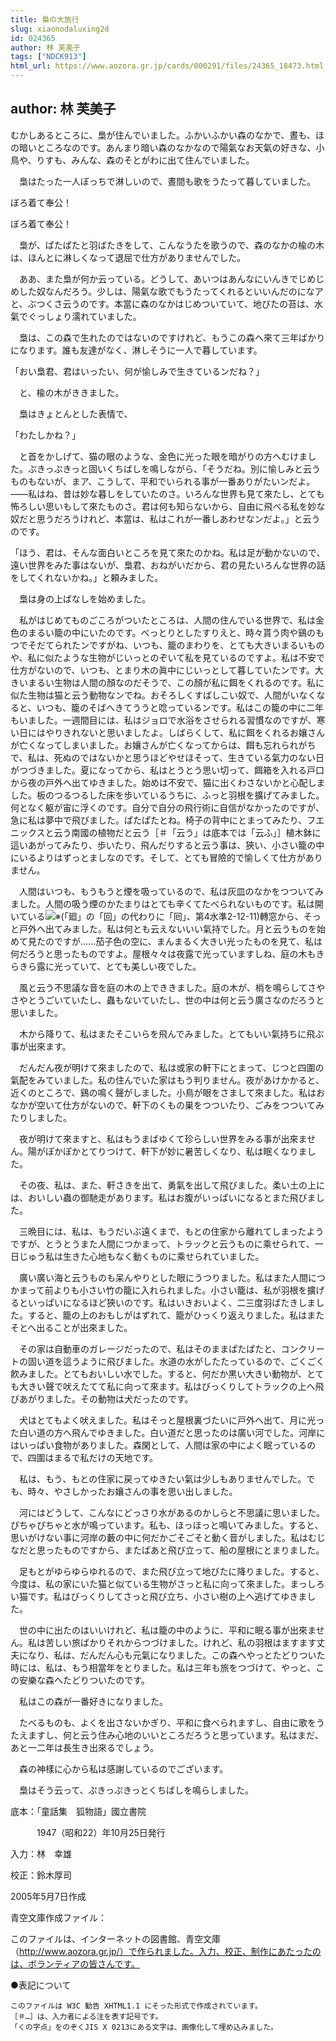 ```yaml
---
title: 梟の大旅行
slug: xiaonodaluxing2d
id: 024365
author: 林 芙美子
tags: ["NDCK913"]
html_url: https://www.aozora.gr.jp/cards/000291/files/24365_18473.html
---
```


## author: 林 芙美子

むかしあるところに、梟が住んでいました。ふかいふかい森のなかで、晝も、ほの暗いところなのです。あんまり暗い森のなかなので陽氣なお天氣の好きな、小鳥や、りすも、みんな、森のそとがわに出て住んでいました。

　梟はたった一人ぼっちで淋しいので、晝間も歌をうたって暮していました。


ぼろ着て奉公！

ぼろ着て奉公！



　梟が、ぱたぱたと羽ばたきをして、こんなうたを歌うので、森のなかの楡の木は、ほんとに淋しくなって退屈で仕方がありませんでした。

　ああ、また梟が何か云っている。どうして、あいつはあんなにいんきでじめじめした奴なんだろう。少しは、陽氣な歌でもうたってくれるといいんだのになアと、ぶつくさ云うのです。本當に森のなかはじめついていて、地びたの苔は、水氣でぐっしょり濡れていました。

　梟は、この森で生れたのではないのですけれど、もうこの森へ來て三年ばかりになります。誰も友達がなく、淋しそうに一人で暮しています。

「おい梟君、君はいったい、何が愉しみで生きているンだね？」

　と、楡の木がききました。

　梟はきょとんとした表情で、

「わたしかね？」

　と首をかしげて、猫の眼のような、金色に光った眼を暗がりの方へむけました。ぷきっぷきっと固いくちばしを鳴しながら、「そうだね。別に愉しみと云うものもないが、まア、こうして、平和でいられる事が一番ありがたいンだよ。――私はね、昔は妙な暮しをしていたのさ。いろんな世界も見て來たし、とても怖ろしい思いもして來たものさ。君は何も知らないから、自由に飛べる私を妙な奴だと思うだろうけれど、本當は、私はこれが一番しあわせなンだよ。」と云うのです。

「ほう、君は、そんな面白いところを見て來たのかね。私は足が動かないので、遠い世界をみた事はないが、梟君、おねがいだから、君の見たいろんな世界の話をしてくれないかね。」と頼みました。



　梟は身の上ばなしを始めました。

　私がはじめてものごころがついたところは、人間の住んでいる世界で、私は金色のまるい籠の中にいたのです。べっとりとしたすりえと、時々貰う肉や鷄のもつでそだてられたンですがね、いつも、籠のまわりを、とても大きいまるいものや、私に似たような生物がじいっとのぞいて私を見ているのですよ。私は不安で仕方がないので、いつも、とまり木の眞中にじいっとして暮していたンです。大きいまるい生物は人間の顏なのだそうで、この顏が私に餌をくれるのです。私に似た生物は猫と云う動物なンでね。おそろしくすばしこい奴で、人間がいなくなると、いつも、籠のそばへきてううと唸っているンです。私はこの籠の中に二年もいました。一週間目には、私はジョロで水浴をさせられる習慣なのですが、寒い日にはやりきれないと思いましたよ。しばらくして、私に餌をくれるお孃さんが亡くなってしまいました。お孃さんが亡くなってからは、餌も忘れられがちで、私は、死ぬのではないかと思うほどやせほそって、生きている氣力のない日がつづきました。夏になってから、私はとうとう思い切って、餌箱を入れる戸口から夜の戸外へ出てゆきました。始めは不安で、猫に出くわさないかと心配しました。板のつるつるした床を歩いているうちに、ふっと羽根を擴げてみました。何となく躯が宙に浮くのです。自分で自分の飛行術に自信がなかったのですが、急に私は夢中で飛びました。ぱたぱたとね。椅子の背中にとまってみたり、フエニックスと云う南國の植物だと云う［＃「云う」は底本では「云ふ」］植木鉢に這いあがってみたり、歩いたり、飛んだりすると云う事は、狹い、小さい籠の中にいるよりはずっとましなのです。そして、とても冒險的で愉しくて仕方がありません。

　人間はいつも、もうもうと煙を吸っているので、私は灰皿のなかをつついてみました。人間の吸う煙のかたまりはとても辛くてたべられないものです。私は開いている![※(「廻」の「回」の代わりに「囘」、第4水準2-12-11)](https://www.aozora.gr.jp/cards/000291/files/../../../gaiji/2-12/2-12-11.png)轉窓から、そっと戸外へ出てみました。私は何とも云えないいい氣持でした。月と云うものを始めて見たのですが……茄子色の空に、まんまるく大きい光ったものを見て、私は何だろうと思ったものですよ。屋根々々は夜露で光っていますしね、庭の木もきらきら露に光っていて、とても美しい夜でした。

　風と云う不思議な音を庭の木の上でききました。庭の木が、梢を鳴らしてさやさやとうごいていたし、蟲もないていたし、世の中は何と云う廣さなのだろうと思いました。

　木から降りて、私はまたそこいらを飛んでみました。とてもいい氣持ちに飛ぶ事が出來ます。

　だんだん夜が明けて來ましたので、私は或家の軒下にとまって、じつと四圍の氣配をみていました。私の住んでいた家はもう判りません。夜があけかかると、近くのところで、鷄の鳴く聲がしました。小鳥が眼をさまして來ました。私はおなかが空いて仕方がないので、軒下のくもの巣をつついたり、ごみをつついてみたりしました。

　夜が明けて來ますと、私はもうまばゆくて珍らしい世界をみる事が出來ません。陽がぽかぽかとてりつけて、軒下が妙に暑苦しくなり、私は眠くなりました。

　その夜、私は、また、軒さきを出て、勇氣を出して飛びました。柔い土の上には、おいしい蟲の御馳走があります。私はお腹がいっぱいになるとまた飛びました。

　三晩目には、私は、もうだいぶ遠くまで、もとの住家から離れてしまったようですが、とうとうまた人間につかまって、トラックと云うものに乘せられて、一日じゅう私は生きた心地もなく動くものに乘せられていました。

　廣い廣い海と云うものも呆んやりとした眼にうつりました。私はまた人間につかまって前よりも小さい竹の籠に入れられました。小さい籠は、私が羽根を擴げるといっぱいになるほど狹いのです。私はいきおいよく、二三度羽ばたきしました。すると、籠の上のおもしがはずれて、籠がひっくり返えりました。私はまたそとへ出ることが出來ました。

　その家は自動車のガレージだったので、私はそのままぱたぱたと、コンクリートの固い道を這うように飛びました。水道の水がしたたっているので、ごくごく飮みました。とてもおいしい水でした。すると、何だか黒い大きい動物が、とても大きい聲で吠えたてて私に向って來ます。私はびっくりしてトラックの上へ飛びあがりました。その動物は犬だったのです。

　犬はとてもよく吠えました。私はそっと屋根裏づたいに戸外へ出て、月に光った白い道の方へ飛んでゆきました。白い道だと思ったのは廣い河でした。河岸にはいっぱい食物がありました。森閑として、人間は家の中によく眠っているので、四圍はまるで私だけの天地です。

　私は、もう、もとの住家に戻ってゆきたい氣は少しもありませんでした。でも、時々、やさしかったお孃さんの事を思い出しました。

　河にはどうして、こんなにどっさり水があるのかしらと不思議に思いました。ぴちゃぴちゃと水が鳴っています。私も、ほっほっと鳴いてみました。すると、思いがけない事に河岸の藪の中に何だかごそごそと動く音がしました。私はむじなだと思ったものですから、またぱあと飛び立って、船の屋根にとまりました。

　足もとがゆらゆらゆれるので、また飛び立って地びたに降りました。すると、今度は、私の家にいた猫と似ている生物がさっと私に向って來ました。まっしろい猫です。私はびっくりしてさっと飛び立ち、小さい樹の上へ逃げてゆきました。

　世の中に出たのはいいけれど、私は籠の中のように、平和に眠る事が出來ません。私は苦しい旅ばかりそれからつづけました。けれど、私の羽根はますます丈夫になり、私は、だんだん心も元氣になりました。この森へやっとたどりついた時には、私は、もう相當年をとりました。私は三年も旅をつづけて、やっと、この安樂な森へたどりついたのです。

　私はこの森が一番好きになりました。

　たべるものも、よくを出さないかぎり、平和に食べられますし、自由に歌をうたえますし、何と云う住み心地のいいところだろうと思っています。私はまだ、あと一二年は長生き出來るでしょう。

　森の神樣に心から私は感謝しているのでございます。



　梟はそう云って、ぷきっぷきっとくちばしを鳴らしました。













底本：「童話集　狐物語」國立書院


　　　1947（昭和22）年10月25日発行

入力：林　幸雄

校正：鈴木厚司

2005年5月7日作成

青空文庫作成ファイル：

このファイルは、インターネットの図書館、青空文庫（http://www.aozora.gr.jp/）で作られました。入力、校正、制作にあたったのは、ボランティアの皆さんです。











●表記について


	このファイルは W3C 勧告 XHTML1.1 にそった形式で作成されています。
	［＃…］は、入力者による注を表す記号です。
	「くの字点」をのぞくJIS X 0213にある文字は、画像化して埋め込みました。